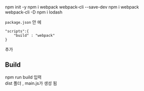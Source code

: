 npm init -y
npm i webpack webpack-cli --save-dev
npm i webpack webpack-cli -D
npm i lodash

`package.json` 안 에

```
"scripts":{
    "build" : "webpack"
}
```
추가

## Build

npm run build 입력 
<br/>
dist 폴더 , main.js가 생성 됨
